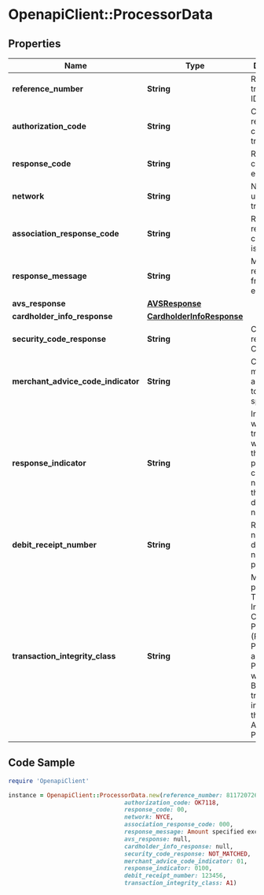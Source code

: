 # OpenapiClient::ProcessorData

## Properties

Name | Type | Description | Notes
------------ | ------------- | ------------- | -------------
**reference_number** | **String** | Reference transaction ID. | [optional] 
**authorization_code** | **String** | Code returned to confirm transaction. | [optional] 
**response_code** | **String** | Response code from endpoints. | [optional] 
**network** | **String** | Network used for transaction. | [optional] 
**association_response_code** | **String** | Raw response code from issuer. | [optional] 
**response_message** | **String** | Message returned from endpoints. | [optional] 
**avs_response** | [**AVSResponse**](AVSResponse.md) |  | [optional] 
**cardholder_info_response** | [**CardholderInfoResponse**](CardholderInfoResponse.md) |  | [optional] 
**security_code_response** | **String** | Code returned for CVV. | [optional] 
**merchant_advice_code_indicator** | **String** | Code to map merchant advice code to ISO specification. | [optional] 
**response_indicator** | **String** | Indicates whether the transaction was routed through the payment card&#39;s own network or through a different network. | [optional] 
**debit_receipt_number** | **String** | Receipt number from debit network provider. | [optional] 
**transaction_integrity_class** | **String** | MasterCard provided Transaction Integrity Class for Point of Sale (POS) Purchase and Purchase with Cash Back transactions initiated on the Authorization Platform. | [optional] 

## Code Sample

```ruby
require 'OpenapiClient'

instance = OpenapiClient::ProcessorData.new(reference_number: 811720726601,
                                 authorization_code: OK7118,
                                 response_code: 00,
                                 network: NYCE,
                                 association_response_code: 000,
                                 response_message: Amount specified exceeds allowable limit.,
                                 avs_response: null,
                                 cardholder_info_response: null,
                                 security_code_response: NOT_MATCHED,
                                 merchant_advice_code_indicator: 01,
                                 response_indicator: 0100,
                                 debit_receipt_number: 123456,
                                 transaction_integrity_class: A1)
```


